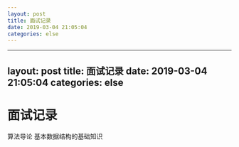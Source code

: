 ```yaml
--- 
layout: post 
title: 面试记录 
date: 2019-03-04 21:05:04 
categories: else 
---
```

--- 
layout: post 
title: 面试记录 
date: 2019-03-04 21:05:04 
categories: else 
---
# 面试记录
算法导论 基本数据结构的基础知识
